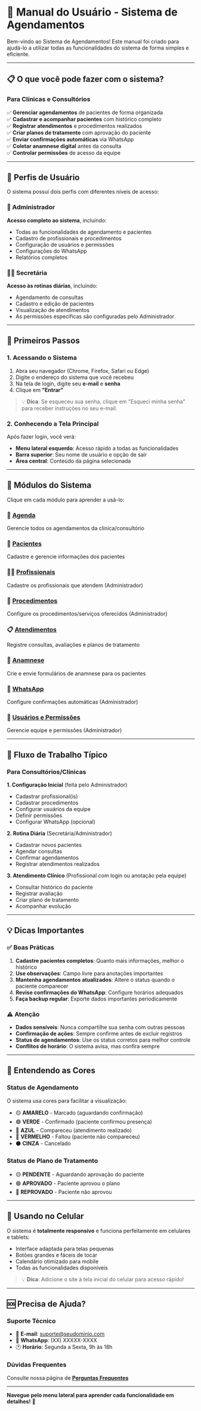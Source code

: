 # 🏥 Manual do Usuário - Sistema de Agendamentos

Bem-vindo ao Sistema de Agendamentos! Este manual foi criado para ajudá-lo a utilizar todas as funcionalidades do sistema de forma simples e eficiente.

---

## 📋 O que você pode fazer com o sistema?

### Para Clínicas e Consultórios

✅ **Gerenciar agendamentos** de pacientes de forma organizada  
✅ **Cadastrar e acompanhar pacientes** com histórico completo  
✅ **Registrar atendimentos** e procedimentos realizados  
✅ **Criar planos de tratamento** com aprovação do paciente  
✅ **Enviar confirmações automáticas** via WhatsApp  
✅ **Coletar anamnese digital** antes da consulta  
✅ **Controlar permissões** de acesso da equipe

---

## 👥 Perfis de Usuário

O sistema possui dois perfis com diferentes níveis de acesso:

### 🔑 Administrador

**Acesso completo ao sistema**, incluindo:

- Todas as funcionalidades de agendamento e pacientes
- Cadastro de profissionais e procedimentos
- Configuração de usuários e permissões
- Configurações do WhatsApp
- Relatórios completos

### 👩‍💼 Secretária

**Acesso às rotinas diárias**, incluindo:

- Agendamento de consultas
- Cadastro e edição de pacientes
- Visualização de atendimentos
- As permissões específicas são configuradas pelo Administrador

---

## 🚀 Primeiros Passos

### 1. Acessando o Sistema

1. Abra seu navegador (Chrome, Firefox, Safari ou Edge)
2. Digite o endereço do sistema que você recebeu
3. Na tela de login, digite seu **e-mail** e **senha**
4. Clique em **"Entrar"**

> 💡 **Dica**: Se esqueceu sua senha, clique em "Esqueci minha senha" para receber instruções no seu e-mail.

### 2. Conhecendo a Tela Principal

Após fazer login, você verá:

- **Menu lateral esquerdo**: Acesso rápido a todas as funcionalidades
- **Barra superior**: Seu nome de usuário e opção de sair
- **Área central**: Conteúdo da página selecionada

---

## 📖 Módulos do Sistema

Clique em cada módulo para aprender a usá-lo:

### 📅 [**Agenda**](Agenda)

Gerencie todos os agendamentos da clínica/consultório

### 👥 [**Pacientes**](Pacientes)

Cadastre e gerencie informações dos pacientes

### 👨‍⚕️ [**Profissionais**](Profissionais)

Cadastre os profissionais que atendem (Administrador)

### 💊 [**Procedimentos**](Procedimentos)

Configure os procedimentos/serviços oferecidos (Administrador)

### 📋 [**Atendimentos**](Atendimentos)

Registre consultas, avaliações e planos de tratamento

### 📝 [**Anamnese**](Anamnese)

Crie e envie formulários de anamnese para os pacientes

### 💬 [**WhatsApp**](WhatsApp)

Configure confirmações automáticas (Administrador)

### 🔐 [**Usuários e Permissões**](Usuarios-Permissoes)

Gerencie equipe e permissões (Administrador)

---

## 🎯 Fluxo de Trabalho Típico

### Para Consultórios/Clínicas

**1. Configuração Inicial** (feita pelo Administrador)

- Cadastrar profissional(is)
- Cadastrar procedimentos
- Configurar usuários da equipe
- Definir permissões
- Configurar WhatsApp (opcional)

**2. Rotina Diária** (Secretária/Administrador)

- Cadastrar novos pacientes
- Agendar consultas
- Confirmar agendamentos
- Registrar atendimentos realizados

**3. Atendimento Clínico** (Profissional com login ou anotação pela equipe)

- Consultar histórico do paciente
- Registrar avaliação
- Criar plano de tratamento
- Acompanhar evolução

---

## 💡 Dicas Importantes

### ✅ Boas Práticas

1. **Cadastre pacientes completos**: Quanto mais informações, melhor o histórico
2. **Use observações**: Campo livre para anotações importantes
3. **Mantenha agendamentos atualizados**: Altere o status quando o paciente comparecer
4. **Revise confirmações do WhatsApp**: Configure horários adequados
5. **Faça backup regular**: Exporte dados importantes periodicamente

### ⚠️ Atenção

- **Dados sensíveis**: Nunca compartilhe sua senha com outras pessoas
- **Confirmação de ações**: Sempre confirme antes de excluir registros
- **Status de agendamentos**: Use os status corretos para melhor controle
- **Conflitos de horário**: O sistema avisa, mas confira sempre

---

## 🎨 Entendendo as Cores

### Status de Agendamento

O sistema usa cores para facilitar a visualização:

- 🟡 **AMARELO** - Marcado (aguardando confirmação)
- 🟢 **VERDE** - Confirmado (paciente confirmou presença)
- 🔵 **AZUL** - Compareceu (atendimento realizado)
- 🔴 **VERMELHO** - Faltou (paciente não compareceu)
- ⚫ **CINZA** - Cancelado

### Status de Plano de Tratamento

- 🟡 **PENDENTE** - Aguardando aprovação do paciente
- 🟢 **APROVADO** - Paciente aprovou o plano
- 🔴 **REPROVADO** - Paciente não aprovou

---

## 📱 Usando no Celular

O sistema é **totalmente responsivo** e funciona perfeitamente em celulares e tablets:

- Interface adaptada para telas pequenas
- Botões grandes e fáceis de tocar
- Calendário otimizado para mobile
- Todas as funcionalidades disponíveis

> 💡 **Dica**: Adicione o site à tela inicial do celular para acesso rápido!

---

## 🆘 Precisa de Ajuda?

### Suporte Técnico

- 📧 **E-mail**: suporte@seudominio.com
- 💬 **WhatsApp**: (XX) XXXXX-XXXX
- 🕐 **Horário**: Segunda a Sexta, 9h às 18h

### Dúvidas Frequentes

Consulte nossa página de [**Perguntas Frequentes**](FAQ)

---

**Navegue pelo menu lateral para aprender cada funcionalidade em detalhes!** 🚀

